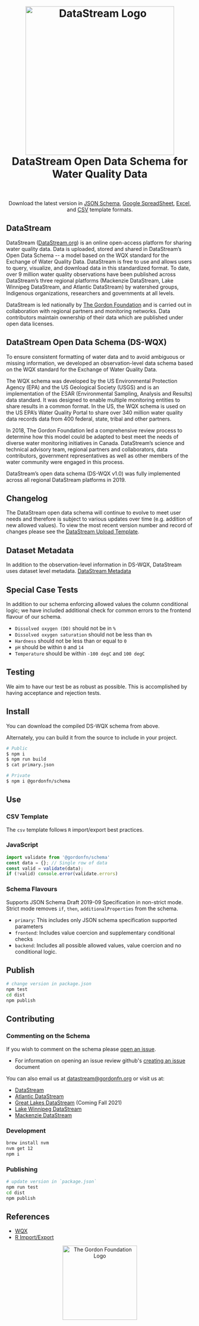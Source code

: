 <h1 align="center">
  <img src="https://raw.githubusercontent.com/gordonfn/schema/main/docs/images/datastream.svg?sanitize=true" alt="DataStream Logo" width="400">
  <br/>
  DataStream Open Data Schema for Water Quality Data
  <br/>
  <br/>
</h1>

<p align="center">Download the latest version in <a href="http://datastream.org/schema#" target="_blank">JSON Schema</a>, <a href="https://docs.google.com/spreadsheets/d/1P4GcY5R2LbGGiT6aFwkQDA8dP8im0S6MyeBFvOEkjJg" target="_blank">Google SpreadSheet</a>, <a href="https://s3.ca-central-1.amazonaws.com/datastream-atlantic-upload-template/DataStream Upload Template - Public v2.0.xlsb" target="_blank">Excel</a>, and <a href="https://s3.ca-central-1.amazonaws.com/datastream-atlantic-upload-template/schema-v2.0.csv" target="_blank">CSV</a> template formats.</p>

<p align="center">
  <!--<a href="https://github.com/gordonfn/schema"><img src="https://img.shields.io/github/stars/gordonfn/schema.svg?style=social&label=Stars" alt="Stars" /></a>-->
  <!--<a href="https://www.npmjs.com/package/schema"><img src="https://img.shields.io/npm/v/schema.svg" alt="npm version"></a>-->
  <!--<a href="https://www.npmjs.com/package/schema"><img src="https://img.shields.io/npm/dm/schema.svg" alt="npm downloads"></a>-->
  <!--<a href="https://www.npmjs.com/package/schema"><img src="https://img.shields.io/npm/l/schema.svg" alt="npm license" /></a>-->
</p>

## DataStream

DataStream ([DataStream.org](https://datastream.org)) is an online open-access platform for sharing water quality data. Data is uploaded, stored and shared in DataStream’s Open Data Schema -- a model based on the WQX standard for the Exchange of Water Quality Data. DataStream is free to use and allows users to query, visualize, and download data in this standardized format. To date, over 9 million water quality observations have been published across DataStream’s three regional platforms (Mackenzie DataStream,  Lake Winnipeg DataStream, and Atlantic DataStream) by watershed groups, Indigenous organizations, researchers and governments at all levels.

<!--<div align="center">
  <a href="http://gordonfoundation.ca"><img src="https://raw.githubusercontent.com/gordonfn/schema/master/docs/images/the-gordon-foundation.svg" alt="The Gordon Foundation Logo" width="200"></a>
</div>-->

DataStream is led nationally by [The Gordon Foundation](https://gordonfoundation.ca) and is carried out in collaboration with regional partners and monitoring networks. Data contributors maintain ownership of their data which are published under open data licenses.

## DataStream Open Data Schema (DS-WQX)
To ensure consistent formatting of water data and to avoid ambiguous or missing information, we developed an observation-level data schema based on the WQX standard for the Exchange of Water Quality Data. 

The WQX schema was developed by the US Environmental Protection Agency (EPA) and the US Geological Society (USGS) and is an implementation of the ESAR (Environmental Sampling, Analysis and Results) data standard. It was designed to enable multiple monitoring entities to share results in a common format. In the US, the WQX schema is used on the US EPA’s Water Quality Portal to share over 340 million water quality data records data from 400 federal, state, tribal and other partners. 

In 2018, The Gordon Foundation led a comprehensive review process to determine how this model could be adapted to best meet the needs of diverse water monitoring initiatives in Canada. DataStream’s science and technical advisory team, regional partners and collaborators, data contributors, government representatives as well as other members of the water community were engaged in this process. 

DataStream’s open data schema (DS-WQX v1.0) was fully implemented across all regional DataStream platforms in 2019. 

## Changelog
The DataStream open data schema will continue to evolve to meet user needs and therefore is subject to various updates over time (e.g. addition of new allowed values). To view the most recent version number and record of changes please see the [DataStream Upload Template](https://docs.google.com/spreadsheets/d/1LPIeMOt9xeDVuoKpkmFJpXNfuzSi2_8y46wZ-YUAdao/edit?usp=sharing).

## Dataset Metadata
In addition to the observation-level information in DS-WQX, DataStream uses dataset level metadata. [DataStream Metadata](https://github.com/gordonfn/metadata)

## Special Case Tests
In addition to our schema enforcing allowed values the column conditional logic; we have included additional check for common errors to the frontend flavour of our schema.

- `Dissolved oxygen (DO)` should not be in `%`
- `Dissolved oxygen saturation` should not be less than `0%`
- `Hardness` should not be less than or equal to `0`
- `pH` should be within `0` and `14`
- `Temperature` should be within `-100 degC` and `100 degC`

## Testing
We aim to have our test be as robust as possible. This is accomplished by having acceptance and rejection tests.

## Install
You can download the compiled DS-WQX schema from above.

Alternately, you can build it from the source to include in your project.

```bash
# Public
$ npm i
$ npm run build
$ cat primary.json

# Private
$ npm i @gordonfn/schema
```

## Use
### CSV Template
The `csv` template follows `R` import/export best practices.

### JavaScript
```javascript
import validate from '@gordonfn/schema'
const data = {}; // Single row of data
const valid = validate(data);
if (!valid) console.error(validate.errors)
```

### Schema Flavours
Supports JSON Schema Draft 2019-09 Specification in non-strict mode. Strict mode removes `if`, `then`, `additionalProperties` from the schema.

- `primary`: This includes only JSON schema specification supported parameters
- `frontend`: Includes value coercion and supplementary conditional checks
- `backend`: Includes all possible allowed values, value coercion and no conditional logic.

## Publish
```bash
# change version in package.json
npm test
cd dist
npm publish
```

## Contributing

### Commenting on the Schema

If you wish to comment on the schema please [open an issue](https://github.com/gordonfn/schema/issues).

* For information on opening an issue review github's [creating an issue](https://help.github.com/en/github/managing-your-work-on-github/creating-an-issue) document

You can also email us at <datastream@gordonfn.org> or visit us at:

* [DataStream](https://datastream.org)
* [Atlantic DataStream](https://atlanticdatastream.ca)
* [Great Lakes DataStream](https://greatlakesdatastream.ca) (Coming Fall 2021)
* [Lake Winnipeg DataStream](https://lakewinnipegdatastream.ca)
* [Mackenzie DataStream](https://mackenziedatastream.ca)

### Development
```bash
brew install nvm
nvm get 12
npm i
```

### Publishing
```bash
# update version in `package.json`
npm run test
cd dist
npm publish
```

## References
- [WQX](https://github.com/gordonfn/wqx)
- [R Import/Export](https://cran.r-project.org/doc/manuals/r-release/R-data.html)

<div align="center">
  <a href="http://gordonfoundation.ca"><img src="https://raw.githubusercontent.com/gordonfn/schema/main/docs/images/the-gordon-foundation.svg?sanitize=true" alt="The Gordon Foundation Logo" width="200"></a>
</div>
